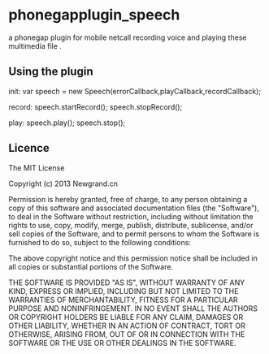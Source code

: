 phonegapplugin_speech
=====================

a phonegap plugin for mobile netcall  recording voice and playing these multimedia file .

## Using the plugin ##
init:
var speech = new Speech(errorCallback,playCallback,recordCallback);

record:
speech.startRecord();
speech.stopRecord();

play:
speech.play();
speech.stop();


## Licence ##

The MIT License

Copyright (c) 2013 Newgrand.cn

Permission is hereby granted, free of charge, to any person obtaining a copy
of this software and associated documentation files (the "Software"), to deal
in the Software without restriction, including without limitation the rights
to use, copy, modify, merge, publish, distribute, sublicense, and/or sell
copies of the Software, and to permit persons to whom the Software is
furnished to do so, subject to the following conditions:

The above copyright notice and this permission notice shall be included in
all copies or substantial portions of the Software.

THE SOFTWARE IS PROVIDED "AS IS", WITHOUT WARRANTY OF ANY KIND, EXPRESS OR
IMPLIED, INCLUDING BUT NOT LIMITED TO THE WARRANTIES OF MERCHANTABILITY,
FITNESS FOR A PARTICULAR PURPOSE AND NONINFRINGEMENT. IN NO EVENT SHALL THE
AUTHORS OR COPYRIGHT HOLDERS BE LIABLE FOR ANY CLAIM, DAMAGES OR OTHER
LIABILITY, WHETHER IN AN ACTION OF CONTRACT, TORT OR OTHERWISE, ARISING FROM,
OUT OF OR IN CONNECTION WITH THE SOFTWARE OR THE USE OR OTHER DEALINGS IN
THE SOFTWARE.
